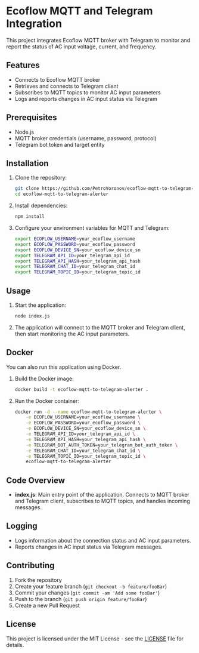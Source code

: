# Ecoflow MQTT and Telegram Integration

This project integrates Ecoflow MQTT broker with Telegram to monitor and report the status of AC input voltage, current, and frequency.

## Features

- Connects to Ecoflow MQTT broker
- Retrieves and connects to Telegram client
- Subscribes to MQTT topics to monitor AC input parameters
- Logs and reports changes in AC input status via Telegram

## Prerequisites

- Node.js
- MQTT broker credentials (username, password, protocol)
- Telegram bot token and target entity

## Installation

1. Clone the repository:
    ```sh
    git clone https://github.com/PetroVoronov/ecoflow-mqtt-to-telegram-alerter.git
    cd ecoflow-mqtt-to-telegram-alerter
    ```

2. Install dependencies:
    ```sh
    npm install
    ```

3. Configure your environment variables for MQTT and Telegram:
    ```sh
    export ECOFLOW_USERNAME=your_ecoflow_username
    export ECOFLOW_PASSWORD=your_ecoflow_password
    export ECOFLOW_DEVICE_SN=your_ecoflow_device_sn
    export TELEGRAM_API_ID=your_telegram_api_id
    export TELEGRAM_API_HASH=your_telegram_api_hash
    export TELEGRAM_CHAT_ID=your_telegram_chat_id
    export TELEGRAM_TOPIC_ID=your_telegram_topic_id
    ```

## Usage

1. Start the application:
    ```sh
    node index.js
    ```

2. The application will connect to the MQTT broker and Telegram client, then start monitoring the AC input parameters.

## Docker

You can also run this application using Docker.

1. Build the Docker image:
    ```sh
    docker build -t ecoflow-mqtt-to-telegram-alerter .
    ```

2. Run the Docker container:
    ```sh
    docker run -d --name ecoflow-mqtt-to-telegram-alerter \
        -e ECOFLOW_USERNAME=your_ecoflow_username \
        -e ECOFLOW_PASSWORD=your_ecoflow_password \
        -e ECOFLOW_DEVICE_SN=your_ecoflow_device_sn \
        -e TELEGRAM_API_ID=your_telegram_api_id \
        -e TELEGRAM_API_HASH=your_telegram_api_hash \
        -e TELEGRAM_BOT_AUTH_TOKEN=your_telegram_bot_auth_token \
        -e TELEGRAM_CHAT_ID=your_telegram_chat_id \
        -e TELEGRAM_TOPIC_ID=your_telegram_topic_id \
        ecoflow-mqtt-to-telegram-alerter
    ```

## Code Overview

- **index.js**: Main entry point of the application. Connects to MQTT broker and Telegram client, subscribes to MQTT topics, and handles incoming messages.

## Logging

- Logs information about the connection status and AC input parameters.
- Reports changes in AC input status via Telegram messages.

## Contributing

1. Fork the repository
2. Create your feature branch (`git checkout -b feature/fooBar`)
3. Commit your changes (`git commit -am 'Add some fooBar'`)
4. Push to the branch (`git push origin feature/fooBar`)
5. Create a new Pull Request

## License

This project is licensed under the MIT License - see the [LICENSE](LICENSE) file for details.